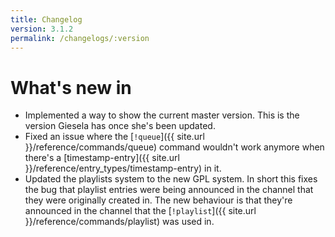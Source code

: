```yaml
---
title: Changelog
version: 3.1.2
permalink: /changelogs/:version
---
```


# What's new in

- Implemented a way to show the current master version. This is the version Giesela has once she's been updated.
- Fixed an issue where the [`!queue`]({{ site.url }}/reference/commands/queue) command wouldn't work anymore when there's a [timestamp-entry]({{ site.url }}/reference/entry_types/timestamp-entry) in it.
- Updated the playlists system to the new GPL system. In short this fixes the bug that playlist entries were being announced in the channel that they were originally created in. The new behaviour is that they're announced in the channel that the [`!playlist`]({{ site.url }}/reference/commands/playlist) was used in.
